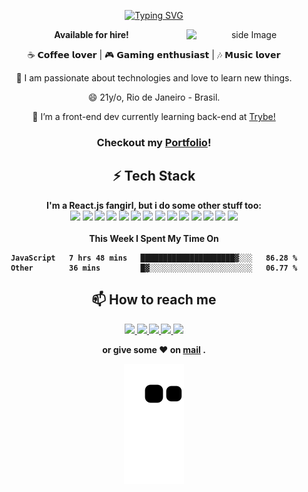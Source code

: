 <p align="center">
 <a href="https://git.io/typing-svg"><img src="https://readme-typing-svg.demolab.com?font=Fira+Code&weight=600&pause=1000&color=BF2CF7&center=true&vCenter=true&width=435&height=47&lines=%3CMariana+Werneck+%2F%3E" alt="Typing SVG" /></a>
</p>

<div align="center">
 <div>
     <img src="https://github.com/sciencepal/sciencepal/blob/master/assets/life_balance.gif" alt="side Image" align="right" width="200" height="auto" />
 </div>
 <div>
  <b>Available for hire!</b>
  <br>
  
  ☕️ 𝗖𝗼𝗳𝗳𝗲𝗲 𝗹𝗼𝘃𝗲𝗿 | 🎮 𝗚𝗮𝗺𝗶𝗻𝗴 𝗲𝗻𝘁𝗵𝘂𝘀𝗶𝗮𝘀𝘁 | 🎶 𝗠𝘂𝘀𝗶𝗰 𝗹𝗼𝘃𝗲𝗿
  <br>
  
  🔭  I am passionate about technologies and love to learn new things.
  <br>
  
  😄  21y/o, Rio de Janeiro - Brasil.
  <br>
  
  🌱  I’m a front-end dev currently learning back-end at <a href="https://betrybe.com">Trybe!</a>
  <br>
 </div>
</div>

<h3 align="center">Checkout my <a href="https://mariyzx-portfolio.vercel.app/">Portfolio</a>!</h3>

<h2 align="center">⚡ Tech Stack</h2>

<div align="center">
 <b>I'm a React.js fangirl, but i do some other stuff too:<b>
  <br>

 <img src="https://img.shields.io/badge/JavaScript-F7DF1E?style=for-the-badge&logo=javascript&logoColor=black">
 <img src="https://img.shields.io/badge/git%20-%23F05033.svg?&style=for-the-badge&logo=git&logoColor=white">
 <img src="https://img.shields.io/badge/github%20-%23121011.svg?&style=for-the-badge&logo=github&logoColor=white">
 <img src="https://img.shields.io/badge/HTML5-E34F26?style=for-the-badge&logo=html5&logoColor=white">
 <img src="https://img.shields.io/badge/CSS3-1572B6?style=for-the-badge&logo=css3&logoColor=white">
 <img src="https://img.shields.io/badge/-ReactJs-61DAFB?logo=react&logoColor=white&style=for-the-badge">
 <img src="https://img.shields.io/badge/Redux-593D88?style=for-the-badge&logo=redux&logoColor=white">
 <img src="https://img.shields.io/badge/styled--components-DB7093?style=for-the-badge&logo=styled-components&logoColor=white">
 <img src="https://img.shields.io/badge/Jest-323330?style=for-the-badge&logo=Jest&logoColor=white">
 <img src="https://img.shields.io/badge/testing%20library-323330?style=for-the-badge&logo=testing-library&logoColor=red">
 <img src="https://img.shields.io/badge/Bootstrap-563D7C?style=for-the-badge&logo=bootstrap&logoColor=white">
 <img src="https://img.shields.io/badge/typescript-%23007ACC.svg?style=for-the-badge&logo=typescript&logoColor=white">
 <img src="https://img.shields.io/badge/docker-%230db7ed.svg?style=for-the-badge&logo=docker&logoColor=white">
 <img src="https://img.shields.io/badge/mysql-%2300f.svg?style=for-the-badge&logo=mysql&logoColor=white">
</div>

<div align="center">
 
 <br>
This Week I Spent My Time On
   
 <!--START_SECTION:waka-->

```text
JavaScript   7 hrs 48 mins   █████████████████████▓░░░   86.28 %
Other        36 mins         █▓░░░░░░░░░░░░░░░░░░░░░░░   06.77 %
```

<!--END_SECTION:waka-->
</div>

 
 <div align="center">
  <h2>📫 How to reach me</h2>
  <a href="https://www.linkedin.com/in/marinhomariana8/">
   <img src="https://img.icons8.com/color/48/000000/linkedin.png" width="3.5%"/>
  </a>
  <a href="https://t.me/mariyzx">
   <img src="https://img.icons8.com/color/512/telegram-app.png" width="3.5%">
  </a>
  <a href="https://steamcommunity.com/id/slyhogx/">
   <img src="https://upload.wikimedia.org/wikipedia/commons/8/83/Steam_icon_logo.svg" width="3.2%"/>
  </a>
  <a href="https://discordapp.com/users/266350579880689664">
   <img src="https://github.com/sciencepal/sciencepal/blob/master/assets/discord-round.svg" width="3.5%"/>
  </a>
  <a href="https://www.instagram.com/slyhogx/">
   <img src="https://img.icons8.com/fluent/48/000000/instagram-new.png" width="3.5%"/>
  </a>
 
 or give some ♥ on [mail](mailto:marinhomariana8@gmail.com) .
</div>

<div align="center">

 ![Snake animation](https://github.com/mariyzx/mariyzx/blob/output/github-contribution-grid-snake.svg)
 
</div>
